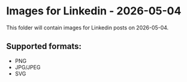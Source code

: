 # Images for Linkedin - 2026-05-04

This folder will contain images for Linkedin posts on 2026-05-04.

## Supported formats:
- PNG
- JPG/JPEG
- SVG
